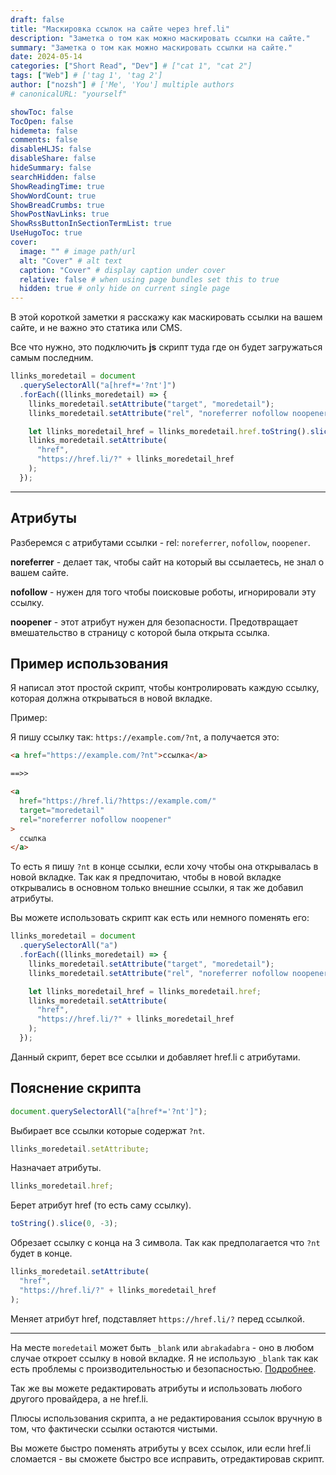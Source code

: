 ```yaml
---
draft: false
title: "Маскировка ссылок на сайте через href.li"
description: "Заметка о том как можно маскировать ссылки на сайте."
summary: "Заметка о том как можно маскировать ссылки на сайте."
date: 2024-05-14
categories: ["Short Read", "Dev"] # ["cat 1", "cat 2"]
tags: ["Web"] # ['tag 1', 'tag 2']
author: ["nozsh"] # ['Me', 'You'] multiple authors
# canonicalURL: "yourself"

showToc: false
TocOpen: false
hidemeta: false
comments: false
disableHLJS: false
disableShare: false
hideSummary: false
searchHidden: false
ShowReadingTime: true
ShowWordCount: true
ShowBreadCrumbs: true
ShowPostNavLinks: true
ShowRssButtonInSectionTermList: true
UseHugoToc: true
cover:
  image: "" # image path/url
  alt: "Cover" # alt text
  caption: "Cover" # display caption under cover
  relative: false # when using page bundles set this to true
  hidden: true # only hide on current single page
---
```


В этой короткой заметки я расскажу как маскировать ссылки на вашем сайте, и не важно это статика или CMS.

Все что нужно, это подключить **js** скрипт туда где он будет загружаться самым последним.

```js
llinks_moredetail = document
  .querySelectorAll("a[href*='?nt']")
  .forEach((llinks_moredetail) => {
    llinks_moredetail.setAttribute("target", "moredetail");
    llinks_moredetail.setAttribute("rel", "noreferrer nofollow noopener");

    let llinks_moredetail_href = llinks_moredetail.href.toString().slice(0, -3);
    llinks_moredetail.setAttribute(
      "href",
      "https://href.li/?" + llinks_moredetail_href
    );
  });
```

---

## Атрибуты

Разберемся с атрибутами ссылки - rel: `noreferrer`, `nofollow`, `noopener`.

**noreferrer** - делает так, чтобы сайт на который вы ссылаетесь, не знал о вашем сайте.

**nofollow** - нужен для того чтобы поисковые роботы, игнорировали эту ссылку.

**noopener** - этот атрибут нужен для безопасности. Предотвращает вмешательство в страницу с которой была открыта ссылка.

## Пример использования

Я написал этот простой скрипт, чтобы контролировать каждую ссылку, которая должна открываться в новой вкладке.

Пример:

Я пишу ссылку так: `https://example.com/?nt`, а получается это:

```html
<a href="https://example.com/?nt">ссылка</a>

==>>

<a
  href="https://href.li/?https://example.com/"
  target="moredetail"
  rel="noreferrer nofollow noopener"
>
  ссылка
</a>
```

То есть я пишу `?nt` в конце ссылки, если хочу чтобы она открывалась в новой вкладке. Так как я предпочитаю, чтобы в новой вкладке открывались в основном только внешние ссылки, я так же добавил атрибуты.

Вы можете использовать скрипт как есть или немного поменять его:

```js
llinks_moredetail = document
  .querySelectorAll("a")
  .forEach((llinks_moredetail) => {
    llinks_moredetail.setAttribute("target", "moredetail");
    llinks_moredetail.setAttribute("rel", "noreferrer nofollow noopener");

    let llinks_moredetail_href = llinks_moredetail.href;
    llinks_moredetail.setAttribute(
      "href",
      "https://href.li/?" + llinks_moredetail_href
    );
  });
```

Данный скрипт, берет все ссылки и добавляет href.li с атрибутами.

## Пояснение скрипта

```js
document.querySelectorAll("a[href*='?nt']");
```

Выбирает все ссылки которые содержат `?nt`.

```js
llinks_moredetail.setAttribute;
```

Назначает атрибуты.

```js
llinks_moredetail.href;
```

Берет атрибут href (то есть саму ссылку).

```js
toString().slice(0, -3);
```

Обрезает ссылку с конца на 3 символа. Так как предполагается что `?nt` будет в конце.

```js
llinks_moredetail.setAttribute(
  "href",
  "https://href.li/?" + llinks_moredetail_href
);
```

Меняет атрибут href, подставляет `https://href.li/?` перед ссылкой.

---

На месте `moredetail` может быть `_blank` или `abrakadabra` - оно в любом случае откроет ссылку в новой вкладке. Я не использую `_blank` так как есть проблемы с производительностью и безопасностью. [Подробнее](https://www.searchenginejournal.com/blank-link-attribute/435883/?nt).

Так же вы можете редактировать атрибуты и использовать любого другого провайдера, а не href.li.

Плюсы использования скрипта, а не редактирования ссылок вручную в том, что фактически ссылки остаются чистыми.

Вы можете быстро поменять атрибуты у всех ссылок, или если href.li сломается - вы сможете быстро все исправить, отредактировав скрипт.
